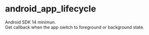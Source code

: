 # android_app_lifecycle

Android SDK 14 minimun.<br>
Get callback when the app switch to foreground or background state.

